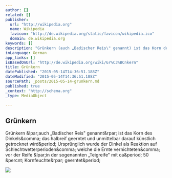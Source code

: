```yaml
---
author: []
related: []
publisher:
  url: "http://wikipedia.org"
  name: Wikipedia
  favicon: "http://de.wikipedia.org/static/favicon/wikipedia.ico"
  domain: de.wikipedia.org
keywords: []
description: "Grünkern (auch „Badischer Reis\" genannt) ist das Korn des Dinkels, das halbreif geerntet und unmittelbar darauf künstlich getrocknet wird. Ursprünglich wurde der Dinkel als Reaktion auf Schlechtwetterperioden, welche die Ernte vernichteten, vor der Reife (in der sogenannten „Teigreife\" mit ca. 50 % Kornfeuchte) geerntet."
inLanguage: German
app_links: []
isBasedOnUrl: "http://de.wikipedia.org/wiki/Gr%C3%BCnkern"
title: Grünkern
datePublished: "2015-05-14T14:36:51.188Z"
dateModified: "2015-05-14T14:36:51.188Z"
sourcePath: _posts/2015-05-14-grunkern.md
published: true
_context: "http://schema.org"
_type: MediaObject

---
```

<article style=""><h1>Grünkern</h1><p>Grünkern &amp;lpar;auch „Badischer Reis" genannt&amp;rpar; ist das Korn des Dinkels&amp;comma; das halbreif geerntet und unmittelbar darauf künstlich getrocknet wird&amp;period; Ursprünglich wurde der Dinkel als Reaktion auf Schlechtwetterperioden&amp;comma; welche die Ernte vernichteten&amp;comma; vor der Reife &amp;lpar;in der sogenannten „Teigreife" mit ca&amp;period; 50 &amp;percnt; Kornfeuchte&amp;rpar; geerntet&amp;period;</p><img src="http://upload.wikimedia.org/wikipedia/commons/thumb/3/3b/Spelt.jpg/220px-Spelt.jpg" /></article>